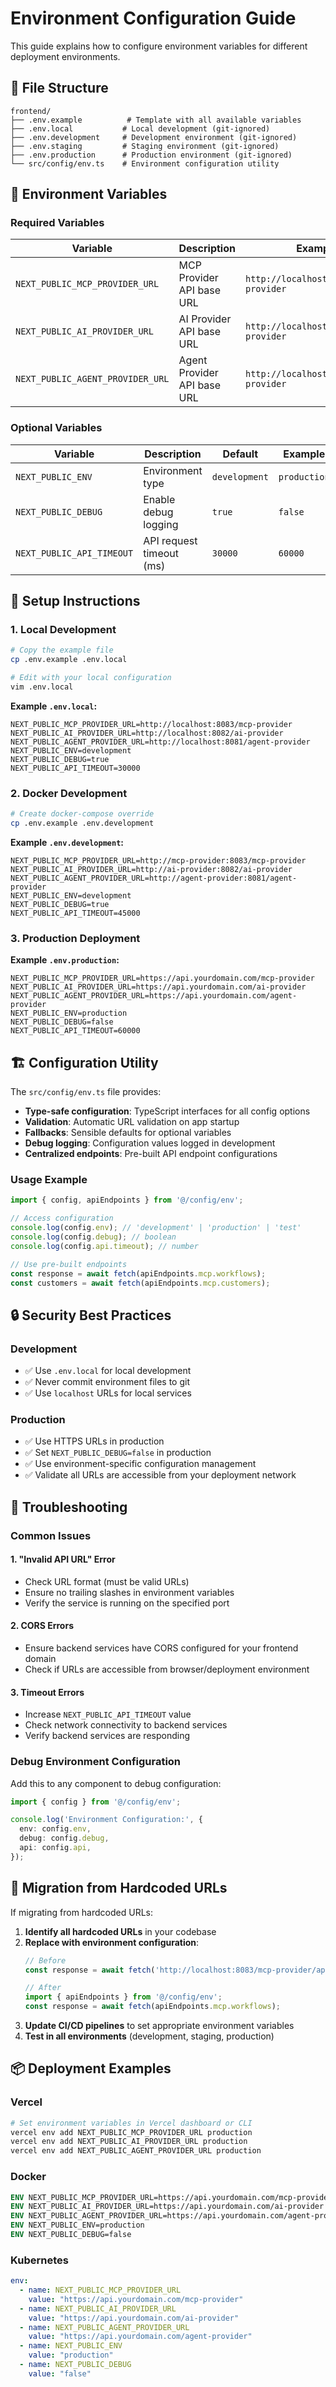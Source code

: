 # Environment Configuration Guide

This guide explains how to configure environment variables for different deployment environments.

## 📁 File Structure

```
frontend/
├── .env.example          # Template with all available variables
├── .env.local           # Local development (git-ignored)
├── .env.development     # Development environment (git-ignored)
├── .env.staging         # Staging environment (git-ignored)
├── .env.production      # Production environment (git-ignored)
└── src/config/env.ts    # Environment configuration utility
```

## 🔧 Environment Variables

### Required Variables

| Variable | Description | Example |
|----------|-------------|---------|
| `NEXT_PUBLIC_MCP_PROVIDER_URL` | MCP Provider API base URL | `http://localhost:8083/mcp-provider` |
| `NEXT_PUBLIC_AI_PROVIDER_URL` | AI Provider API base URL | `http://localhost:8082/ai-provider` |
| `NEXT_PUBLIC_AGENT_PROVIDER_URL` | Agent Provider API base URL | `http://localhost:8081/agent-provider` |

### Optional Variables

| Variable | Description | Default | Example |
|----------|-------------|---------|---------|
| `NEXT_PUBLIC_ENV` | Environment type | `development` | `production` |
| `NEXT_PUBLIC_DEBUG` | Enable debug logging | `true` | `false` |
| `NEXT_PUBLIC_API_TIMEOUT` | API request timeout (ms) | `30000` | `60000` |

## 🚀 Setup Instructions

### 1. Local Development

```bash
# Copy the example file
cp .env.example .env.local

# Edit with your local configuration
vim .env.local
```

**Example `.env.local`:**
```env
NEXT_PUBLIC_MCP_PROVIDER_URL=http://localhost:8083/mcp-provider
NEXT_PUBLIC_AI_PROVIDER_URL=http://localhost:8082/ai-provider
NEXT_PUBLIC_AGENT_PROVIDER_URL=http://localhost:8081/agent-provider
NEXT_PUBLIC_ENV=development
NEXT_PUBLIC_DEBUG=true
NEXT_PUBLIC_API_TIMEOUT=30000
```

### 2. Docker Development

```bash
# Create docker-compose override
cp .env.example .env.development
```

**Example `.env.development`:**
```env
NEXT_PUBLIC_MCP_PROVIDER_URL=http://mcp-provider:8083/mcp-provider
NEXT_PUBLIC_AI_PROVIDER_URL=http://ai-provider:8082/ai-provider
NEXT_PUBLIC_AGENT_PROVIDER_URL=http://agent-provider:8081/agent-provider
NEXT_PUBLIC_ENV=development
NEXT_PUBLIC_DEBUG=true
NEXT_PUBLIC_API_TIMEOUT=45000
```

### 3. Production Deployment

**Example `.env.production`:**
```env
NEXT_PUBLIC_MCP_PROVIDER_URL=https://api.yourdomain.com/mcp-provider
NEXT_PUBLIC_AI_PROVIDER_URL=https://api.yourdomain.com/ai-provider
NEXT_PUBLIC_AGENT_PROVIDER_URL=https://api.yourdomain.com/agent-provider
NEXT_PUBLIC_ENV=production
NEXT_PUBLIC_DEBUG=false
NEXT_PUBLIC_API_TIMEOUT=60000
```

## 🏗️ Configuration Utility

The `src/config/env.ts` file provides:

- **Type-safe configuration**: TypeScript interfaces for all config options
- **Validation**: Automatic URL validation on app startup
- **Fallbacks**: Sensible defaults for optional variables
- **Debug logging**: Configuration values logged in development
- **Centralized endpoints**: Pre-built API endpoint configurations

### Usage Example

```typescript
import { config, apiEndpoints } from '@/config/env';

// Access configuration
console.log(config.env); // 'development' | 'production' | 'test'
console.log(config.debug); // boolean
console.log(config.api.timeout); // number

// Use pre-built endpoints
const response = await fetch(apiEndpoints.mcp.workflows);
const customers = await fetch(apiEndpoints.mcp.customers);
```

## 🔒 Security Best Practices

### Development
- ✅ Use `.env.local` for local development
- ✅ Never commit environment files to git
- ✅ Use `localhost` URLs for local services

### Production
- ✅ Use HTTPS URLs in production
- ✅ Set `NEXT_PUBLIC_DEBUG=false` in production
- ✅ Use environment-specific configuration management
- ✅ Validate all URLs are accessible from your deployment network

## 🚨 Troubleshooting

### Common Issues

#### 1. "Invalid API URL" Error
- Check URL format (must be valid URLs)
- Ensure no trailing slashes in environment variables
- Verify the service is running on the specified port

#### 2. CORS Errors
- Ensure backend services have CORS configured for your frontend domain
- Check if URLs are accessible from browser/deployment environment

#### 3. Timeout Errors
- Increase `NEXT_PUBLIC_API_TIMEOUT` value
- Check network connectivity to backend services
- Verify backend services are responding

### Debug Environment Configuration

Add this to any component to debug configuration:

```typescript
import { config } from '@/config/env';

console.log('Environment Configuration:', {
  env: config.env,
  debug: config.debug,
  api: config.api,
});
```

## 🔄 Migration from Hardcoded URLs

If migrating from hardcoded URLs:

1. **Identify all hardcoded URLs** in your codebase
2. **Replace with environment configuration**:
   ```typescript
   // Before
   const response = await fetch('http://localhost:8083/mcp-provider/api/workflows');
   
   // After
   import { apiEndpoints } from '@/config/env';
   const response = await fetch(apiEndpoints.mcp.workflows);
   ```
3. **Update CI/CD pipelines** to set appropriate environment variables
4. **Test in all environments** (development, staging, production)

## 📦 Deployment Examples

### Vercel
```bash
# Set environment variables in Vercel dashboard or CLI
vercel env add NEXT_PUBLIC_MCP_PROVIDER_URL production
vercel env add NEXT_PUBLIC_AI_PROVIDER_URL production
vercel env add NEXT_PUBLIC_AGENT_PROVIDER_URL production
```

### Docker
```dockerfile
ENV NEXT_PUBLIC_MCP_PROVIDER_URL=https://api.yourdomain.com/mcp-provider
ENV NEXT_PUBLIC_AI_PROVIDER_URL=https://api.yourdomain.com/ai-provider
ENV NEXT_PUBLIC_AGENT_PROVIDER_URL=https://api.yourdomain.com/agent-provider
ENV NEXT_PUBLIC_ENV=production
ENV NEXT_PUBLIC_DEBUG=false
```

### Kubernetes
```yaml
env:
  - name: NEXT_PUBLIC_MCP_PROVIDER_URL
    value: "https://api.yourdomain.com/mcp-provider"
  - name: NEXT_PUBLIC_AI_PROVIDER_URL
    value: "https://api.yourdomain.com/ai-provider"
  - name: NEXT_PUBLIC_AGENT_PROVIDER_URL
    value: "https://api.yourdomain.com/agent-provider"
  - name: NEXT_PUBLIC_ENV
    value: "production"
  - name: NEXT_PUBLIC_DEBUG
    value: "false"
``` 